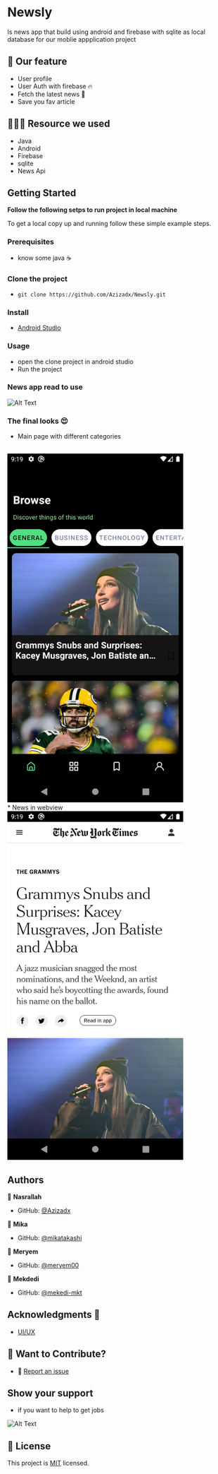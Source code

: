 # Newsly
Is news app that build using android and firebase with sqlite as local database for our moblie appplication project

## 🎯 Our feature 
* User profile
* User Auth with firebase 🔥
* Fetch the latest news 📰
* Save you fav article


## 🏋🏽‍♂️ Resource we used
- Java
- Android
- Firebase
- sqlite
- News Api

## Getting Started

**Follow the following setps to run project in local machine**


To get a local copy up and running follow these simple example steps.

### Prerequisites
- know some java ☕️

### Clone the project
- ```git clone https://github.com/Azizadx/Newsly.git```

### Install
- [Android Studio](https://developer.android.com/studio/install)

### Usage
- open the clone project in android studio
- Run the project

### News app read to use
![Alt Text](https://media.giphy.com/media/laUY2MuoktHPy/giphy.gif)


### The final looks 😍

* Main page with different categories
<br>
  <img src="./Screenshots/sc5.png" width="400" height="790">
 <br>
* News in webview 
<br>
  <img src="./Screenshots/sc8.png" width="400" height="790">
 <br> 


## Authors

👤 **Nasrallah**

- GitHub: [@Azizadx](https://github.com/Azizadx)

👤 **Mika**

- GitHub: [@mikatakashi](https://github.com/mikatakashi)
  
👤 **Meryem**

- GitHub: [@meryem00](https://github.com/meryem00)
  
👤 **Mekdedi**

- GitHub: [@mekedi-mkt](https://github.com/mekedi-mkt)


 ## Acknowledgments 🙏

- [UI/UX](https://figmaelements.com/news-app-ui-kit/)

## 🙌 Want to Contribute?

* 🐛 [Report an issue](../../issues/)


## Show your support
- if you want to help to get jobs
  
![Alt Text](https://media.giphy.com/media/GTO6zNnYr5Wv0p8gAT/giphy.gif)

## 📝 License

This project is [MIT](./MIT.md) licensed.





